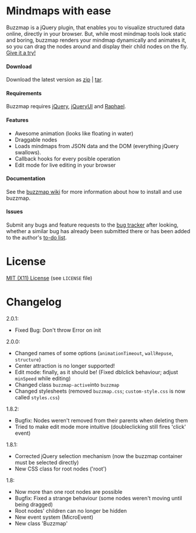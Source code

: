 # Mindmaps with ease
Buzzmap is a jQuery plugin, that enables you to visualize structured data online, directly in your browser. But, while most mindmap tools look static and boring, buzzmap renders your mindmap dynamically and animates it, so you can drag the nodes around and display their child nodes on the fly.  
[Give it a try!](http://marcelklehr.github.com/buzzmap)

#### Download
Download the latest version as [zip](https://github.com/marcelklehr/buzzmap/zipball/master) | [tar](https://github.com/marcelklehr/buzzmap/tarball/master).

#### Requirements
Buzzmap requires [jQuery](http://jquery.com/), [jQueryUI](http://jqueryui.com/) and [Raphael](http://raphaeljs.com/).

#### Features
 - Awesome animation (looks like floating in water)
 - Draggable nodes
 - Loads mindmaps from JSON data and the DOM (everything jQuery swallows).
 - Callback hooks for every posible operation
 - Edit mode for live editing in your browser

#### Documentation
See the [buzzmap wiki](http://github.com/marcelklehr/buzzmap/wiki) for more information about how to install and use buzzmap.

#### Issues
Submit any bugs and feature requests to the [bug tracker](http://github.com/marcelklehr/buzzmap/issues) after looking, whether a similar bug has already been submitted there or has been added to the author's [to-do list](http://github.com/marcelklehr/buzzmap/wiki/Todo).

# License
[MIT (X11) License](http://github.com/marcelklehr/buzzmap/blob/master/LICENSE) (see `LICENSE` file)

# Changelog
2.0.1:

 - Fixed Bug: Don't throw Error on init
 
2.0.0:

 - Changed names of some options (`animationTimeout`, `wallRepuse`, `structure`)
 - Center attraction is no longer supported!
 - Edit mode: finally, as it should be! (Fixed dblclick behaviour; adjust `minSpeed` while editing)
 - Changed class `buzzmap-active`into `buzzmap`
 - Changed stylesheets (removed `buzzmap.css`; `custom-style.css` is now called `styles.css`)

1.8.2:

- Bugfix: Nodes weren't removed from their parents when deleting them
- Tried to make edit mode more intuitive (doubleclicking still fires 'click' event)

1.8.1:

- Corrected jQuery selection mechanism (now the buzzmap container must be selected directly)
- New CSS class for root nodes ('root') 

1.8:

- Now more than one root nodes are possible
- Bugfix: Fixed a strange behaviour (some nodes weren't moving until being dragged)
- Root nodes' children can no longer be hidden
- New event system (MicroEvent)
- New class 'Buzzmap'